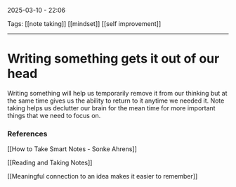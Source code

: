 2025-03-10 - 22:06

Tags: [[note taking]] [[mindset]] [[self improvement]]
_____
# Writing something gets it out of our head

Writing something will help us temporarily remove it from our thinking but at the same time gives us the ability to return to it anytime we needed it. Note taking helps us declutter our brain for the mean time for more important things that we need to focus on.


### References

[[How to Take Smart Notes - Sonke Ahrens]]

[[Reading and Taking Notes]]

[[Meaningful connection to an idea makes it easier to remember]]